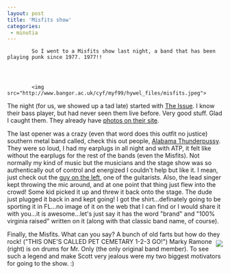 ```yaml
---
layout: post
title: 'Misfits show'
categories:
 - minutia
---
```


			So I went to a Misfits show last night, a band that has been playing punk since 1977. 1977!!




			<img src="http://www.bangor.ac.uk/cyf/myf99/hywel_files/misfits.jpeg">



The night (for us, we showed up a tad late) started with <a href="http://artists.mp3s.com/artists/506/the_issue1.html">The Issue</a>. I know their bass player, but had never seen them live before. Very good stuff. Glad I caught them. They already have <a href="http://www.theissueband.com/photos.html">photos on their site</a>.



The last opener was a crazy (even that word does this outfit no justice) southern metal band called, check this out people, <a href="http://artists.mp3s.com/artists/371/alabama_thunderpussy.html">Alabama Thunderpussy</a>. They were so loud, I had my earplugs in all night and with ATP, it felt like without the earplugs for the rest of the bands (even the Misfits). Not normally my kind of music but the musicians and the stage show was so authentically out of control and energized I couldn't help but like it. I mean, just check out the <a href="http://www.alabamathunderpussy.com/ATPphotoRELAPSE2.jpg">guy on the left</a>, one of the guitarists. Also, the lead singer kept throwing the mic around, and at one point that thing just flew into the crowd! Some kid picked it up and threw it back onto the stage. The dude just plugged it back in and kept going! I got the shirt...definately going to be sporting it in FL...no image of it on the web that I can find or I would share it with you...it is awesome...let's just say it has the word "brand" and "100% virginia raised" written on it (along with that classic band name, of course).



Finally, the Misfits. What can you say? A bunch of old farts but how do they rock! ("THIS ONE'S CALLED PET CEMETARY 1-2-3 GO!") <img src="http://www.nt.se/Bilder/2002/04/05/0405marky2.JPG" align="right" vspace="5">Marky Ramone (right) is on drums for Mr. Only (the only original band member). To see such a legend and make Scott very jealous were my two biggest motivators for going to the show. :)
